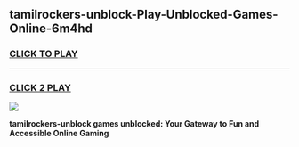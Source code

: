 
## tamilrockers-unblock-Play-Unblocked-Games-Online-6m4hd
<h3>
<a href="https://premium76.site?title=tamilrockers-unblock&ref=25A">CLICK TO PLAY</a></h3>
<hr>

<h3>
<a href="https://premium76.site?title=tamilrockers-unblock&ref=25A">CLICK 2 PLAY</a>
  
</h3>

<a href="https://premium76.site?title=tamilrockers-unblock&ref=25A"><img src="https://clearcache.store/games.png"></a>


**tamilrockers-unblock games unblocked: Your Gateway to Fun and Accessible Online Gaming**
